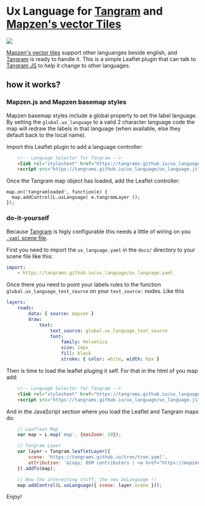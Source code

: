# Ux Language for [Tangram](https://mapzen.com/products/tangram/) and [Mapzen's vector Tiles](https://mapzen.com/projects/vector-tiles/)

![](docs/img/ux_language.gif)

[Mapzen's vector tiles](https://mapzen.com/projects/vector-tiles/) support other languanges beside english, and [Tangram](https://mapzen.com/products/tangram/) is ready to handle it. This is a simple Leaflet plugin that can talk to [Tangram JS](https://github.com/tangrams/tangram) to help it change to other languages.

## how it works?

### Mapzen.js and Mapzen basemap styles

Mapzen basemap styles include a global property to set the label language. By setting the `global.ux_language` to a valid 2 character language code the map will redraw the labels in that language (when available, else they default back to the local name).

Import this Leaflet plugin to add a language controller:

```html
    <!-- Language Selector for Tangram -->
    <link rel="stylesheet" href="https://tangrams.github.io/ux_language/ux_language.css" />
    <script src="https://tangrams.github.io/ux_language/ux_language.js"></script>
```

Once the Tangram map object has loaded, add the Leaflet controller: 

```
map.on('tangramloaded', function(e) {
  map.addControl(L.uxLanguage( e.tangramLayer ));
});
```

### do-it-yourself

Because [Tangram](https://mapzen.com/products/tangram/) is higly configurable this needs a little of wiring on you [`.yaml` scene file](https://mapzen.com/documentation/tangram/Scene-file/).

First you need to import the `ux_language.yaml` in the `docs/` directory to your scene file like this:

```yaml
import:
    - https://tangrams.github.io/ux_language/ux_language.yaml

```

Once there you need to point your labels rules to the function `global.ux_language_text_source` on your `text_source:` nodes. Like this

```yaml
layers:
    roads:
        data: { source: mapzen }
        draw:
            text:
                text_source: global.ux_language_text_source
                font:
                    family: Helvetica
                    size: 14px
                    fill: black
                    stroke: { color: white, width: 6px }
```

Then is time to load the leaflet pluging it self. For that in the html of you map add:

```html
    <!-- Language Selector for Tangram -->
    <link rel="stylesheet" href="https://tangrams.github.io/ux_language/ux_language.css" />
    <script src="https://tangrams.github.io/ux_language/ux_language.js"></script>
```

And in the JavaScript section where you load the Leaflet and Tangram maps do:

```javascript
    // Leafleat Map
    var map = L.map('map', {maxZoom: 20});

    // Tangram Layer
    var layer = Tangram.leafletLayer({
        scene: 'https://tangrams.github.io/tron/tron.yaml',
        attribution: '&copy; OSM contributors | <a href="https://mapzen.com" target="_blank">Mapzen</a>'
    }).addTo(map);

    // Now the interesting stuff, the new UxLanguage !!
    map.addControl(L.uxLanguage({ scene: layer.scene }));
```

Enjoy!
